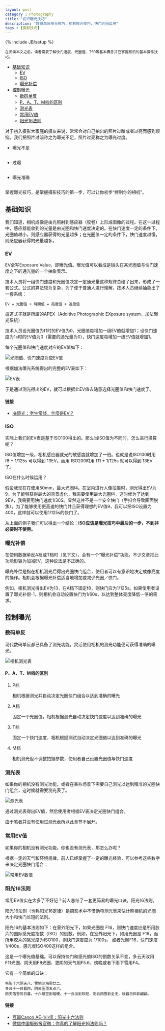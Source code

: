 ```yaml
---
layout: post
category : Photography
title: "初识曝光技巧"
description: "数码单反曝光技巧，相机曝光技巧，快门光圈运用"
tags : [摄影技巧]
---
```

{% include JB/setup %}

```
在阅读本文之前，读者需要了解快门速度、光圈值、ISO等基本概念并已掌握相机的基本操作技巧。
```

* [基础知识](./#basics)
    * [EV](./#ev)
    * [ISO](./#iso)
    * [曝光补偿](./#compensation)
* [控制曝光](./#control)
    * [数码单反](./#dslr)
    * [P、A、T、M档的区别](./#patm)
    * [测光表](./#actinometer)
    * [常用EV值](./#common)
    * [阳光16法则](./#sunshine16)

对于初入摄影大家庭的摄友来说，常常会对自己拍出的照片过暗或者过亮而感到烦恼。我们把照片过暗称之为曝光不足，照片过亮称之为曝光过度。

* 曝光不足

    ![]()

* 过曝

    ![]()

* 曝光准确

    ![]()

掌握曝光技巧，是掌握摄影技巧的第一步，可以让你初步“控制你的相机”。

<h2 id="basics">基础知识</h2>

我们知道，相机成像是由光照射到感应器（胶卷）上形成图像的过程。在这一过程中，感应器能收到的光量是由光圈和快门速度决定的。在快门速度一定的条件下，光圈值越小，则感应器获得的光量越多；在光圈值一定的条件下，快门速度越慢，则感应器获得的光量越多。

<h3 id="ev">EV</h3>

EV全写Exposure Value，即曝光值。曝光值可以看成是镜头在某光圈值与快门速度之下的通光量的一个抽象表示。

技术人员将一组快门速度和光圈值决定一定通光量这种规律总结了出来，形成了一套公式。公式的算法较为复杂，为了便于普通人进行理解，技术人员继续抽象出了一套系统：

    EV = 光圈值 + 時間值 = 亮度值 + 速度值

這道式子就是所謂的APEX（Additive Photographic EXposure system，加法曝光系統）

技术人员设光圈值为f1时的EV值为0，光圈值每增加一级EV值就增加1；设快门速度为1s时的EV值为0（需要的通光量为0），快门速度每增加一级EV值就增加1。

每个光圈值和快门速度对应的EV值如下：

![光圈值、快门速度对应EV值]()

根据加法曝光系统得出的完整的EV表如下：

![EV表]()

于是通过测光得出的EV，就可以根据此EV值去随意选择光圈值和快门速度了。

<h4>链接</h4>

* [冼鏡光：老生常談，什麼是EV？](http://blog.dcview.com/article.php?a=UmwJbgVjVmc%253D)

<h3 id="iso">ISO</h3>

实际上我们的EV表是基于ISO100得出的。那么当ISO值为不同时，怎么进行换算呢？

ISO值增加一级，相机感应器就光的敏感度就增加了一倍。也就是说ISO100时用 f8 + 1/125s 可以得到 13EV。而用 ISO200时用 f11 + 1/125s 就可以得到 13EV了。

ISO在什么时候运用？

假设我现在在使用50mm，最大光圈f4。在室内进行人像拍摄时，测光得出EV为9。为了能够获得最大的背景虚化，我需要使用最大光圈f4，这时候为了达到9EV，我需要用快门速度1/30S。显然这并不是一个安全快门（手抖会导致画面脱焦）。为了能够使用更高速的快门并且获得理想的EV值9，我可以把ISO设置为400，这样就可以使用1/125s的快门了。

从上面的例子我们可以得出一个结论：**ISO应该是曝光技巧中最后的一步，不到非必要时不使用。**

<h3 id="compensation">曝光补偿</h3>

在使用数据单反A档或T档时（见下文），会有一个“曝光补偿”功能。不少文章把此功能形容为加减EV，这种说法是不正确的。

曝光补偿是指在相机测光后得出光圈快门组合，使用者可以有意识地决定成像亮度的操作。相机会根据曝光补偿适当地增加或减少光圈／快门。

例如，相机测光得出EV为13，在A档下固定f8，则快门应为1/125s。如果使用者设置了曝光补偿-1，则相机会自动设置快门为1/60s，以达到整体亮度降低一倍的需求。

<h2 id="control">控制曝光</h2>

<h3 id="dslr">数码单反</h3>

现代数码单反都已具备了测光功能，灵活使用相机的测光功能便可获得准确的曝光。

![相机测光表]()

<h4 id="patm">P、A、T、M档的区别</h4>

1. P档

    相机根据测光并自动决定光圈快门组合以达到准确的曝光

2. A档

    固定一个光圈值，相机根据测光自动决定快门速度以达到准确的曝光

3. T档

    固定一个快门速度，相机根据测试自动决定光圈值以达到准确的曝光

4. M档

    相机测光但不调整拍摄参数，使用者自己设置光圈值与快门速度

<h3 id="actinometer">测光表</h3>

如果你的相机没有测光功能，或者在某些场景下需要自己测光以达到精准的光圈快门组合，这时候就需要测光表了。

![测光表]()

通过测光表得出EV值，然后使用者根据EV表决定光圈快门组合。

由于笔者并没有使用过测光表所以此章节不展开。

<h3 id="common">常用EV值</h3>

如果你的相机没有测光功能，你也没有测光表，那怎么办呢？

根据一定的天气和环境规律，前人已经掌握了一定的曝光经验，可以参考这些数字来决定光圈快门组合：

![常用EV数值]()

<h3 id="sunshine16">阳光16法则</h3>

常用EV值实在太多了不好记？前人总结了一套更简易的曝光口诀，阳光16法则。

阳光16法则（也称阳光16定律）是摄影术中不借助电测光表来估计照相机的光圈大小和快门长短的法则。

阳光16的基本法则如下：在室外阳光下，如果光圈是 F16，则快门速度应是所用胶片的国际感光度指数（ISO）的倒数。例如，在室外阳光下，如用光圈是 F16，而所用胶片的感光度为ISO100，则快门速度应为 1/100s。 或者光圈F16，快门速度1/400s，感光度ISO400这样的组合。

这是一个曝光值基础。可以保持快门和感光值ISO的倒数关系不变，多云天改用F11光圈、阴天用F8光圈、更阴的天气用F5.6、傍晚或者下雨下雪用F4。

它有一个简单的口诀：

    艳阳十六阴天八，雪地沙海需廿二。
    多云十一日暮四，阴云压顶五点六。
    雨天落雪同日暮，十六晴空影暗硬，十一云淡影软轻，阴云雨雪影全无，晓暮日斜影翩翩。

<h4 id="">链接</h4>

* [豆瓣Canon AE-1小组：阳光十六法则](http://www.douban.com/group/topic/13525470/)
* [微信中国摄影报官微：你真的了解阳光16法则吗？](http://mp.weixin.qq.com/s?__biz=MjM5ODkzNDE0MQ==&mid=202209404&idx=2&sn=46b22e408a1da6e994a9ed322667ef8a&)